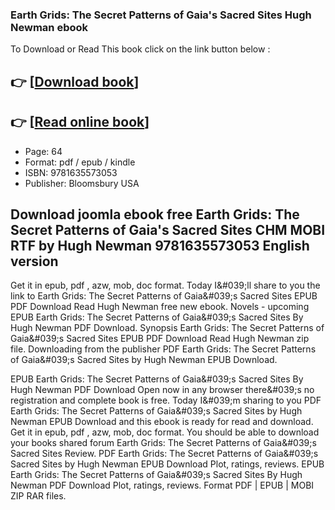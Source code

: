 ### Earth Grids: The Secret Patterns of Gaia's Sacred Sites Hugh Newman ebook

To Download or Read This book click on the link button below :

## 👉  [**[Download book](http://get-pdfs.com/download.php?group=book&from=github.com&id=525156&lnk=1081 "Download book")**]

## 👉  [**[Read online book](http://get-pdfs.com/download.php?group=book&from=github.com&id=525156&lnk=1081 "Read online book")**]


* Page: 64
* Format: pdf / epub / kindle
* ISBN: 9781635573053
* Publisher: Bloomsbury USA



## Download joomla ebook free Earth Grids: The Secret Patterns of Gaia's Sacred Sites CHM MOBI RTF by Hugh Newman 9781635573053 English version


Get it in epub, pdf , azw, mob, doc format. Today I&amp;#039;ll share to you the link to Earth Grids: The Secret Patterns of Gaia&amp;#039;s Sacred Sites EPUB PDF Download Read Hugh Newman free new ebook. Novels - upcoming EPUB Earth Grids: The Secret Patterns of Gaia&amp;#039;s Sacred Sites By Hugh Newman PDF Download. Synopsis Earth Grids: The Secret Patterns of Gaia&amp;#039;s Sacred Sites EPUB PDF Download Read Hugh Newman zip file. Downloading from the publisher PDF Earth Grids: The Secret Patterns of Gaia&amp;#039;s Sacred Sites by Hugh Newman EPUB Download.

EPUB Earth Grids: The Secret Patterns of Gaia&amp;#039;s Sacred Sites By Hugh Newman PDF Download Open now in any browser there&amp;#039;s no registration and complete book is free. Today I&amp;#039;m sharing to you PDF Earth Grids: The Secret Patterns of Gaia&amp;#039;s Sacred Sites by Hugh Newman EPUB Download and this ebook is ready for read and download. Get it in epub, pdf , azw, mob, doc format. You should be able to download your books shared forum Earth Grids: The Secret Patterns of Gaia&amp;#039;s Sacred Sites Review. PDF Earth Grids: The Secret Patterns of Gaia&amp;#039;s Sacred Sites by Hugh Newman EPUB Download Plot, ratings, reviews. EPUB Earth Grids: The Secret Patterns of Gaia&amp;#039;s Sacred Sites By Hugh Newman PDF Download Plot, ratings, reviews. Format PDF | EPUB | MOBI ZIP RAR files.





